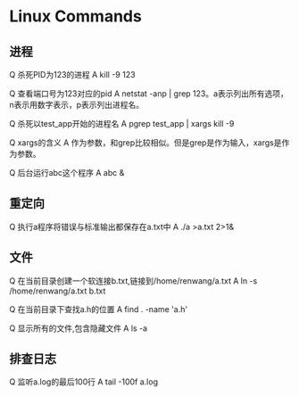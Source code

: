 # Linux Commands

## 进程

Q 杀死PID为123的进程
A kill -9 123

Q 查看端口号为123对应的pid
A netstat -anp | grep 123。a表示列出所有选项，n表示用数字表示，p表示列出进程名。

Q 杀死以test_app开始的进程名
A pgrep test_app | xargs kill -9

Q xargs的含义
A 作为参数，和grep比较相似。但是grep是作为输入，xargs是作为参数。

Q 后台运行abc这个程序
A abc &

## 重定向

Q 执行a程序将错误与标准输出都保存在a.txt中
A ./a >a.txt 2>1&

## 文件

Q 在当前目录创建一个软连接b.txt,链接到/home/renwang/a.txt
A ln -s /home/renwang/a.txt b.txt

Q 在当前目录下查找a.h的位置
A find . -name 'a.h'

Q 显示所有的文件,包含隐藏文件
A ls -a

## 排查日志

Q 监听a.log的最后100行
A tail -100f a.log



